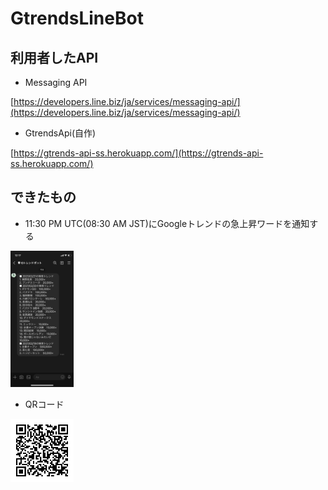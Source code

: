 # GtrendsLineBot

## 利用者したAPI

+ Messaging API

[https://developers.line.biz/ja/services/messaging-api/](https://developers.line.biz/ja/services/messaging-api/)

+ GtrendsApi(自作)

[https://gtrends-api-ss.herokuapp.com/](https://gtrends-api-ss.herokuapp.com/)

## できたもの

+ 11:30 PM UTC(08:30 AM JST)にGoogleトレンドの急上昇ワードを通知する

<img src='images/1.jpg' width='20%'>

+ QRコード

<img src='images/2.png' width='20%'>
